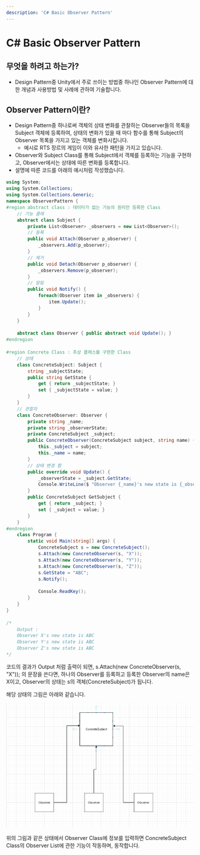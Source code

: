 ```yaml
---
description: 'C# Basic Observer Pattern'
---
```


# C\# Basic Observer Pattern

## 무엇을 하려고 하는가?

* Design Pattern중 Unity에서 주로 쓰이는 방법중 하나인 Observer Pattern에 대한 개념과 사용방법 및 사례에 관하여 기술합니다.

## Observer Pattern이란?

* Design Pattern중 하나로써 객체의 상태 변화를 관찰하는 Observer들의 목록을 Subject 객체에 등록하여, 상태의 변화가 있을 때 마다 함수를 통해 Subject의 Observer 목록을 가지고 있는 객체를 변화시킵니다.
  * 예시로 RTS 장르의 게임이 이와 유사한 패턴을 가지고 있습니다. 
* Observer와 Subject Class를 통해 Subject에서 객체를 등록하는 기능을 구현하고, Observer에서는 상태에 따른 변화를 등록합니다.
* 설명에 따른 코드를 아래의 예시처럼 작성했습니다.

```csharp
using System;
using System.Collections;
using System.Collections.Generic;
namespace ObserverPattern { 
#region abstract class : 데이터가 없는 기능의 원리만 등록한 Class
    // 기능 클래
    abstract class Subject {
        private List<Observer> _observers = new List<Observer>();
        // 등록
        public void Attach(Observer p_observer) {
            _observers.Add(p_observer);
        }
        // 제거
        public void Detach(Observer p_observer) {
            _observers.Remove(p_observer);
        }
        // 알림
        public void Notify() {
            foreach(Observer item in _observers) {
                item.Update();
            }
        }
    }
    
    abstract class Observer { public abstract void Update(); }
#endregion
    
#region Concrete Class : 추상 클래스를 구현한 Class
    // 상태
    class ConcreteSubject: Subject {
        string _subjectState;
        public string GetState {
            get { return _subjectState; }
            set { _subjectState = value; }
        }
    }
    // 관찰자
    class ConcreteObserver: Observer {
        private string _name;
        private string _observerState;
        private ConcreteSubject _subject;
        public ConcreteObserver(ConcreteSubject subject, string name) {
            this._subject = subject;
            this._name = name;
        }
        // 상태 변경 함
        public override void Update() {
            _observerState = _subject.GetState;
            Console.WriteLine($ "Observer {_name}'s new state is {_observerState}");
        }
        public ConcreteSubject GetSubject {
            get { return _subject; }
            set { _subject = value; }
        }
    }
#endregion
    class Program {
        static void Main(string[] args) {
            ConcreteSubject s = new ConcreteSubject();
            s.Attach(new ConcreteObserver(s, "X"));
            s.Attach(new ConcreteObserver(s, "Y"));
            s.Attach(new ConcreteObserver(s, "Z"));
            s.GetState = "ABC";
            s.Notify();

            Console.ReadKey();
        }
    }
}

/*
    Output : 
    Observer X's new state is ABC
    Observer Y's new state is ABC
    Observer Z's new state is ABC
*/
```

코드의 결과가 Output 처럼 출력이 되면, s.Attach\(new ConcreteObserver\(s, "X"\)\); 의 문장을 쓴다면, 하나의 Observer를 등록하고 등록한 Observer의 name은 X이고, Observer의 상태는 s의 객체\(ConcreteSubject\)가 됩니다.

해당 상태의 그림은 아래와 같습니다.

![&#xC0DD;&#xC131;&#xD55C; ConcreteObserver&#xB294; &#xD558;&#xB098;&#xC758; ConcreteSubject&#xB97C; &#xAC00;&#xB9AC;&#xD0A8;&#xB2E4;.](../../../../.gitbook/assets/image%20%28216%29.png)

위의 그림과 같은 상태에서 Observer Class에 정보를 입력하면 ConcreteSubject Class의 Observer List에 관한 기능이 작동하며, 동작합니다.





